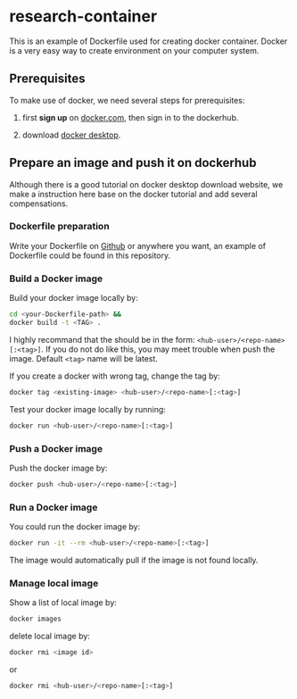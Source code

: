 # research-container

This is an example of Dockerfile used for creating docker container. Docker is a very easy way to create environment on your computer system.

## Prerequisites

To make use of docker, we need several steps for prerequisites:

1. first **sign up** on [docker.com](https://www.docker.com/get-started), then sign in to the dockerhub.

2. download [docker desktop](https://hub.docker.com/?overlay=onboarding).

## Prepare an image and push it on dockerhub

Although there is a good tutorial on docker desktop download website, we make a instruction here base on the docker tutorial and add several compensations.

### Dockerfile preparation

Write your Dockerfile on [Github](https://github.com/) or anywhere you want, an example of Dockerfile could be found in this repository.

### Build a Docker image 

Build your docker image locally by:

```bash
cd <your-Dockerfile-path> &&
docker build -t <TAG> .
```

I highly recommand that the **<TAG>** should be in the form: ```<hub-user>/<repo-name>[:<tag>]```. If you do not do like this, you may meet trouble when push the image. Default ```<tag>``` name will be latest.

If you create a docker with wrong tag, change the tag by: 

```bash
docker tag <existing-image> <hub-user>/<repo-name>[:<tag>]
```  

Test your docker image locally by running:
```bash
docker run <hub-user>/<repo-name>[:<tag>]
```

### Push a Docker image

Push the docker image by:

```bash
docker push <hub-user>/<repo-name>[:<tag>]
``` 

### Run a Docker image

You could run the docker image by:

```bash
docker run -it --rm <hub-user>/<repo-name>[:<tag>]
```

The image would automatically pull if the image is not found locally.

### Manage local image

Show a list of local image by:

```bash
docker images
```

delete local image by:

```bash
docker rmi <image id>
```

or

```bash
docker rmi <hub-user>/<repo-name>[:<tag>]
```